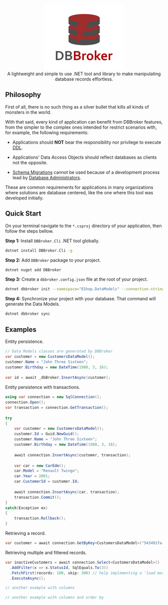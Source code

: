 <div align="center">
  <img src="/assets/logo-with-name.png" alt="DBBroker logo" />
  <br/>
  A lightweight and simple to use .NET tool and library to make manipulating database records effortless.
</div>

## Philosophy

First of all, there is no such thing as a silver bullet that kills all kinds of monsters in the world. 

With that said, every kind of application can benefit from DBBroker features, from the simpler to the complex ones intended for restrict scenarios with, for example, the following requirements:

- Applications should **NOT** bear the responsibility nor privilege to execute [DDL](https://en.wikipedia.org/wiki/Data_definition_language).

- Applications' Data Access Objects should reflect databases as clients not the opposite.

- [Schema Migrations](https://en.wikipedia.org/wiki/Schema_migration) cannot be used because of a development process lead by [Database Administrators](https://en.wikipedia.org/wiki/Database_administration).

These are common requirements for applications in many organizations where solutions are database centered, like the one where this tool was developed initially.

## Quick Start

On your terminal navigate to the `*.csproj` directory of your application, then follow the steps bellow.

**Step 1:** Install `DBBroker.Cli` .NET tool globally.

```bash
dotnet install DBBroker.Cli -g
```

**Step 2:** Add `DBBroker` package to your project.

```bash
dotnet nuget add DBBroker
```

**Step 3:** Create a `dbbroker.config.json` file at the root of your project.

```bash
dotnet dbbroker init --namespace="EShop.DataModels" --connection-string "[your-connection-string]" --provider Oracle
```

**Step 4:** Synchronize your project with your database. That command will generate the Data Models.

```bash
dotnet dbbroker sync
```

## Examples

Entity persistence.

```C#
// Data Models classes are generated by DBBroker
var customer = new CustomersDataModel();
customer.Name = "John Three Sixteen";
customer.Birthday = new DateTime(1980, 3, 16);

var id = await _dbBroker.InsertAsync(customer);
```

Entity persistence with transactions.

```C#
using var connection = new SqlConnection();
connection.Open();
var transaction = connection.GetTransaction();

try 
{
    var customer = new CustomersDataModel();
    customer.Id = Guid.NewGuid();
    customer.Name = "John Three Sixteen";
    customer.Birthday = new DateTime(1980, 3, 16);

    await connection.InsertAsync(customer, transaction);

    var car = new CarEdm();
    car.Model = "Renault Twingo";
    car.Year = 2001;
    car.CustomerId = customer.Id;

    await connection.InsertAsync(car, transaction);
    transaction.Commit();
}
catch(Exception ex)
{
    transaction.Rollback();
}
```

Retrieving a record.

```C#
var customer = await connection.GetByKey<CustomersDataModel>("543491fa-788a-474c-9f3b-6ed6566e5d2c");
```

Retrieving multiple and filtered records.

```C#
var inactiveCustomers = await connection.Select<CustomersDataModel>()
  .AddFilter(x => x.StatusId, SqlEquals.To(3))
  .FetchFirst(records: 100, skip: 300) // help implementing a 'load more' strategy
  .ExecuteAsync();
```

```C#
// another example with columns
```

```C#
// another example with columns and order by
```
